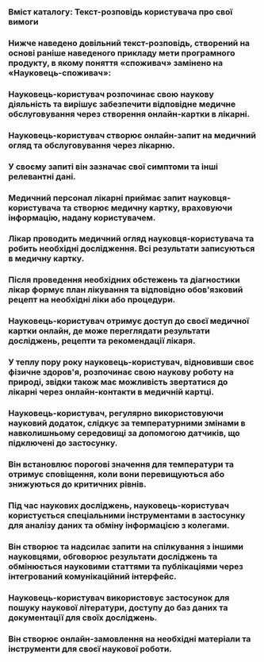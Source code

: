 ### Вміст каталогу: Текст-розповідь користувача про свої вимоги

### Нижче наведено довільний текст-розповідь, створений на основі раніше наведеного прикладу мети програмного продукту, в якому поняття «споживач» замінено на «Науковець-споживач»:

### Науковець-користувач розпочинає свою наукову діяльність та вирішує забезпечити відповідне медичне обслуговування через створення онлайн-картки в лікарні.
### Науковець-користувач створює онлайн-запит на медичний огляд та обслуговування через лікарню. 
### У своєму запиті він зазначає свої симптоми та інші релевантні дані.
### Медичний персонал лікарні приймає запит науковця-користувача та створює медичну картку, враховуючи інформацію, надану користувачем.
### Лікар проводить медичний огляд науковця-користувача та робить необхідні дослідження. Всі результати записуються в медичну картку.
### Після проведення необхідних обстежень та діагностики лікар формує план лікування та відповідно обов'язковий рецепт на необхідні ліки або процедури.
### Науковець-користувач отримує доступ до своєї медичної картки онлайн, де може переглядати результати досліджень, рецепти та рекомендації лікаря.
### У теплу пору року науковець-користувач, відновивши своє фізичне здоров'я, розпочинає свою наукову роботу на природі, звідки також має можливість звертатися до лікарні через онлайн-контакти в медичній картці.
### Науковець-користувач, регулярно використовуючи науковий додаток, слідкує за температурними змінами в навколишньому середовищі за допомогою датчиків, що підключені до застосунку.
### Він встановлює порогові значення для температури та отримує сповіщення, коли вони перевищуються або знижуються до критичних рівнів.
### Під час наукових досліджень, науковець-користувач користується спеціальними інструментами в застосунку для аналізу даних та обміну інформацією з колегами. 
### Він створює та надсилає запити на спілкування з іншими науковцями, обговорює результати досліджень та обмінюється науковими статтями та публікаціями через інтегрований комунікаційний інтерфейс.
### Науковець-користувач використовує застосунок для пошуку наукової літератури, доступу до баз даних та документації для своїх досліджень. 
### Він створює онлайн-замовлення на необхідні матеріали та інструменти для своєї наукової роботи.

